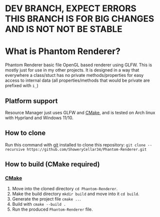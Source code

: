 # DEV BRANCH, EXPECT ERRORS THIS BRANCH IS FOR BIG CHANGES AND IS NOT NOT BE STABLE

# What is Phantom Renderer?

Phantom Renderer basic file OpenGL based renderer using GLFW. This is mostly just for use in my other projects. It is designed in a way that everywhere a class/stuct has no private methods/properties for easy access to internal data \(all properties/methods that would be private are prefixed with `i_`\)

## Platform support

Resource Manager just uses GLFW and [CMake](https://cmake.org/), and is tested on Arch linux with Hyprland and Windows 11/10.

## How to clone

Run this command with [git](https://git-scm.com/) installed to clone this repository: `git clone --recursive https://github.com/ShoweryCellar34/Phantom-Renderer.git`

## How to build \(CMake required\)

### [CMake](https://cmake.org/)
1. Move into the cloned directory `cd Phantom-Renderer`.
2. Make the build directory `mkdir build` and move into it `cd build`.
3. Generate the project file `cmake ..`.
4. Build with `cmake --build .`
5. Run the produced `Phantom-Renderer` file.
